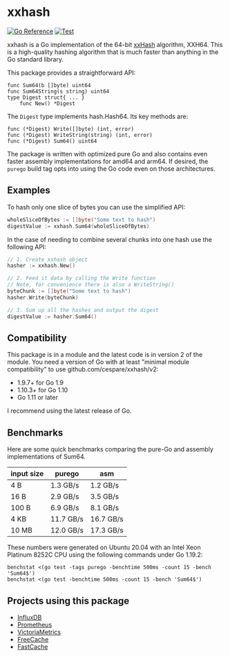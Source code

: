 
# xxhash

[![Go Reference](https://pkg.go.dev/badge/github.com/cespare/xxhash/v2.svg)](https://pkg.go.dev/github.com/cespare/xxhash/v2)
[![Test](https://github.com/cespare/xxhash/actions/workflows/test.yml/badge.svg)](https://github.com/cespare/xxhash/actions/workflows/test.yml)

xxhash is a Go implementation of the 64-bit [xxHash] algorithm, XXH64. This is a
high-quality hashing algorithm that is much faster than anything in the Go
standard library.

This package provides a straightforward API:

```
func Sum64(b []byte) uint64
func Sum64String(s string) uint64
type Digest struct{ ... }
    func New() *Digest
```

The `Digest` type implements hash.Hash64. Its key methods are:

```
func (*Digest) Write([]byte) (int, error)
func (*Digest) WriteString(string) (int, error)
func (*Digest) Sum64() uint64
```

The package is written with optimized pure Go and also contains even faster
assembly implementations for amd64 and arm64. If desired, the `purego` build tag
opts into using the Go code even on those architectures.

[xxHash]: http://cyan4973.github.io/xxHash/

## Examples

To hash only one slice of bytes you can use the simplified API:
```go
wholeSliceOfBytes := []byte("Some text to hash")
digestValue := xxhash.Sum64(wholeSliceOfBytes)
```

In the case of needing to combine several chunks into one hash use the following API:
```go
// 1. Create xxhash object
hasher := xxhash.New()

// 2. Feed it data by calling the Write function
// Note, for convenience there is also a WriteString()
byteChunk := []byte("Some text to hash")
hasher.Write(byteChunk)

// 3. Sum up all the hashes and output the digest
digestValue := hasher.Sum64()
```


## Compatibility

This package is in a module and the latest code is in version 2 of the module.
You need a version of Go with at least "minimal module compatibility" to use
github.com/cespare/xxhash/v2:

* 1.9.7+ for Go 1.9
* 1.10.3+ for Go 1.10
* Go 1.11 or later

I recommend using the latest release of Go.

## Benchmarks

Here are some quick benchmarks comparing the pure-Go and assembly
implementations of Sum64.

| input size | purego    | asm       |
| ---------- | --------- | --------- |
| 4 B        |  1.3 GB/s |  1.2 GB/s |
| 16 B       |  2.9 GB/s |  3.5 GB/s |
| 100 B      |  6.9 GB/s |  8.1 GB/s |
| 4 KB       | 11.7 GB/s | 16.7 GB/s |
| 10 MB      | 12.0 GB/s | 17.3 GB/s |

These numbers were generated on Ubuntu 20.04 with an Intel Xeon Platinum 8252C
CPU using the following commands under Go 1.19.2:

```
benchstat <(go test -tags purego -benchtime 500ms -count 15 -bench 'Sum64$')
benchstat <(go test -benchtime 500ms -count 15 -bench 'Sum64$')
```

## Projects using this package

- [InfluxDB](https://github.com/influxdata/influxdb)
- [Prometheus](https://github.com/prometheus/prometheus)
- [VictoriaMetrics](https://github.com/VictoriaMetrics/VictoriaMetrics)
- [FreeCache](https://github.com/coocood/freecache)
- [FastCache](https://github.com/VictoriaMetrics/fastcache)

